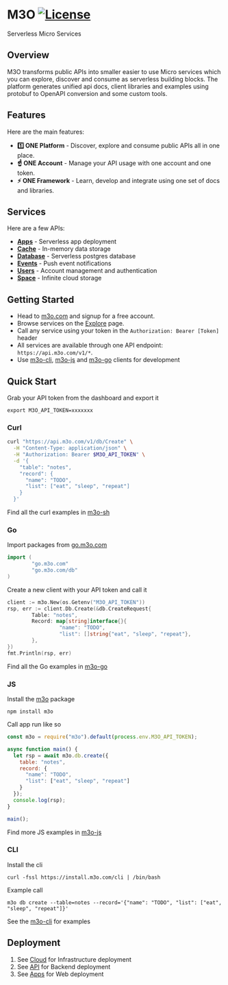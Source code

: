 # M3O [![License](https://img.shields.io/:license-apache-blue.svg)](https://opensource.org/licenses/Apache-2.0)

Serverless Micro Services 

## Overview

M3O transforms public APIs into smaller easier to use Micro services which you can explore, discover and consume 
as serverless building blocks. The platform generates unified api docs, client libraries and examples using protobuf to OpenAPI conversion and some custom tools. 

## Features

Here are the main features:

- **1️⃣ ONE Platform** - Discover, explore and consume public APIs all in one place. 
- **☝️ ONE Account** - Manage your API usage with one account and one token.
- **⚡ ONE Framework** - Learn, develop and integrate using one set of docs and libraries.

## Services

Here are a few APIs:

- [**Apps**](https://m3o.com/app) - Serverless app deployment
- [**Cache**](https://m3o.com/cache) - In-memory data storage
- [**Database**](https://m3o.com/db) - Serverless postgres database 
- [**Events**](https://m3o.com/event) - Push event notifications
- [**Users**](https://m3o.com/user) - Account management and authentication 
- [**Space**](https://m3o.com/space) - Infinite cloud storage

## Getting Started

- Head to [m3o.com](https://m3o.com) and signup for a free account.
- Browse services on the [Explore](https://m3o.com/explore) page.
- Call any service using your token in the `Authorization: Bearer [Token]` header
- All services are available through one API endpoint: `https://api.m3o.com/v1/*`.
- Use [m3o-cli](https://github.com/m3o/m3o-cli), [m3o-js](https://github.com/m3o/m3o-js) and [m3o-go](https://github.com/m3o/m3o-go) clients for development

## Quick Start

Grab your API token from the dashboard and export it

```
export M3O_API_TOKEN=xxxxxxx
```

### Curl

```bash
curl "https://api.m3o.com/v1/db/Create" \
  -H "Content-Type: application/json" \
  -H "Authorization: Bearer $M3O_API_TOKEN" \
  -d '{
    "table": "notes",
    "record": {
      "name": "TODO",
      "list": ["eat", "sleep", "repeat"]
    }
  }'
```

Find all the curl examples in [m3o-sh](https://github.com/m3o/m3o-sh)

### Go

Import packages from [go.m3o.com](https://pkg.go.dev/go.m3o.com)

```go
import (
        "go.m3o.com"
        "go.m3o.com/db"
)
```

Create a new client with your API token and call it

```go
client := m3o.New(os.Getenv("M3O_API_TOKEN"))
rsp, err := client.Db.Create(&db.CreateRequest{
        Table: "notes",
        Record: map[string]interface{}{
                 "name": "TODO",
                 "list": []string{"eat", "sleep", "repeat"},
        },
})
fmt.Println(rsp, err)
```

Find all the Go examples in [m3o-go](https://github.com/m3o/m3o-go)

### JS

Install the [m3o](https://www.npmjs.com/package/m3o) package

```
npm install m3o
```

Call app run like so

```javascript
const m3o = require("m3o").default(process.env.M3O_API_TOKEN);

async function main() {
  let rsp = await m3o.db.create({
    table: "notes",
    record: {
      "name": "TODO",
      "list": ["eat", "sleep", "repeat"]
    }
  });
  console.log(rsp);
}

main();
```

Find more JS examples in [m3o-js](https://github.com/m3o/m3o-js)

### CLI

Install the cli

```
curl -fssl https://install.m3o.com/cli | /bin/bash
```

Example call

```
m3o db create --table=notes --record='{"name": "TODO", "list": ["eat", "sleep", "repeat"]}'
```

See the [m3o-cli](https://github.com/m3o/m3o-cli/tree/main/examples) for examples

## Deployment

1. See [Cloud](https://github.com/m3o/m3o/tree/main/cloud) for Infrastructure deployment
2. See [API](https://github.com/m3o/m3o/tree/main/api) for Backend deployment
3. See [Apps](https://github.com/m3o/m3o/tree/main/apps) for Web deployment
